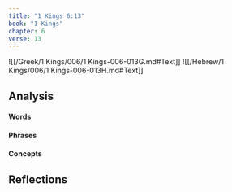 ```yaml
---
title: "1 Kings 6:13"
book: "1 Kings"
chapter: 6
verse: 13
---
```

![[/Greek/1 Kings/006/1 Kings-006-013G.md#Text]]
![[/Hebrew/1 Kings/006/1 Kings-006-013H.md#Text]]

## Analysis

#### Words

#### Phrases

#### Concepts

## Reflections
